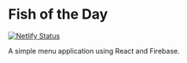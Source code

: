 # Fish of the Day

[![Netlify Status](https://api.netlify.com/api/v1/badges/c2ceaf4b-942e-4270-9586-09087e15847a/deploy-status)](https://app.netlify.com/sites/fish-of-the-day/deploys)

A simple menu application using React and Firebase.
